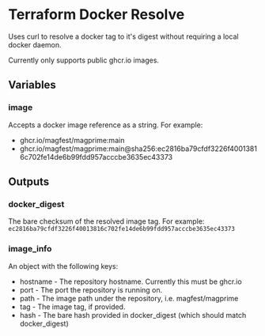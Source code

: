 # Terraform Docker Resolve

Uses curl to resolve a docker tag to it's digest without requiring a local docker daemon.

Currently only supports public ghcr.io images.

## Variables

### image

Accepts a docker image reference as a string. For example:

* ghcr.io/magfest/magprime:main
* ghcr.io/magfest/magprime:main@sha256:ec2816ba79cfdf3226f40013816c702fe14de6b99fdd957acccbe3635ec43373

## Outputs

### docker_digest

The bare checksum of the resolved image tag. For example:
`ec2816ba79cfdf3226f40013816c702fe14de6b99fdd957acccbe3635ec43373`

### image_info

An object with the following keys:

* hostname - The repository hostname. Currently this must be ghcr.io
* port - The port the repository is running on.
* path - The image path under the repository, i.e. magfest/magprime
* tag - The image tag, if provided.
* hash - The bare hash provided in docker_digest (which should match docker_digest)